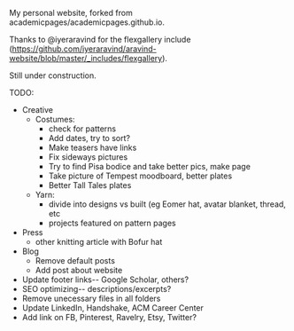 My personal website, forked from academicpages/academicpages.github.io.

Thanks to @iyeraravind for the flexgallery include (https://github.com/iyeraravind/aravind-website/blob/master/_includes/flexgallery).

Still under construction.

TODO:
* Creative
  * Costumes: 
    * check for patterns
    * Add dates, try to sort?
    * Make teasers have links
    * Fix sideways pictures
    * Try to find Pisa bodice and take better pics, make page
    * Take picture of Tempest moodboard, better plates
    * Better Tall Tales plates
  * Yarn: 
    * divide into designs vs built (eg Eomer hat, avatar blanket, thread, etc
    * projects featured on pattern pages
* Press
  * other knitting article with Bofur hat
* Blog
  * Remove default posts
  * Add post about website
* Update footer links-- Google Scholar, others?
* SEO optimizing-- descriptions/excerpts?
* Remove unecessary files in all folders
* Update LinkedIn, Handshake, ACM Career Center
* Add link on FB, Pinterest, Ravelry, Etsy, Twitter?